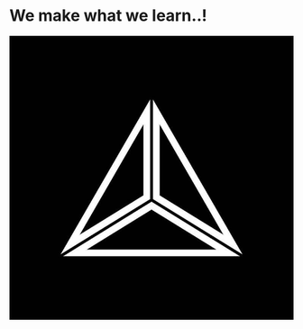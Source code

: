 # We make what we learn..!
<p align="center">
    <img src="https://github.com/Exim-Studio/.github/blob/main/images/logo.jpg" alt="Image" width="600"/>
</p>



